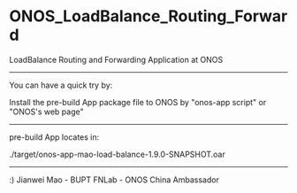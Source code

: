 # ONOS_LoadBalance_Routing_Forward

LoadBalance Routing and Forwarding Application at ONOS

---------------------------------------------

You can have a quick try by:

Install the pre-build App package file to ONOS by "onos-app script" or "ONOS's web page"

---------------------------------------------

pre-build App locates in:

./target/onos-app-mao-load-balance-1.9.0-SNAPSHOT.oar

---------------------------------------------

:) Jianwei Mao - BUPT FNLab - ONOS China Ambassador 
